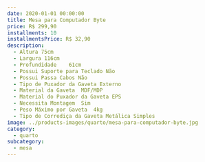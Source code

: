 ```yaml
---
date: 2020-01-01 00:00:00
title: Mesa para Computador Byte
price: R$ 299,90
installments: 10
installmentsPrice: R$ 32,90
description:
  - Altura 75cm
  - Largura 116cm
  - Profundidade	61cm
  - Possui Suporte para Teclado Não
  - Possui Passa Cabos Não
  - Tipo de Puxador da Gaveta Externo
  - Material da Gaveta	MDF/MDP
  - Material do Puxador da Gaveta EPS
  - Necessita Montagem	Sim
  - Peso Máximo por Gaveta	4kg
  - Tipo de Corrediça da Gaveta Metálica Simples
image: ../products-images/quarto/mesa-para-computador-byte.jpg
category:
  - quarto
subcategory:
  - mesa
---
```

